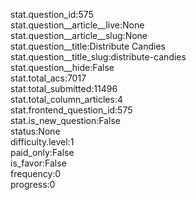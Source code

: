 stat.question_id:575  
stat.question__article__live:None  
stat.question__article__slug:None  
stat.question__title:Distribute Candies  
stat.question__title_slug:distribute-candies  
stat.question__hide:False  
stat.total_acs:7017  
stat.total_submitted:11496  
stat.total_column_articles:4  
stat.frontend_question_id:575  
stat.is_new_question:False  
status:None  
difficulty.level:1  
paid_only:False  
is_favor:False  
frequency:0  
progress:0  
